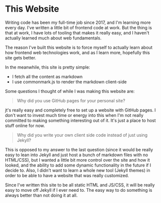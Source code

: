 # This Website

Writing code has been my full-time job since 2017, and I'm learning more every day.
I've written a little bit of frontend code at work.
But the thing is that at work, I have lots of tooling that makes it really easy, and I haven't actually learned much about web fundamentals.

The reason I've built this website is to force myself to actually learn about how frontend web technologies work, and as I learn more, hopefully this site gets better.

In the meanwhile, this site is pretty simple:

- I fetch all the content as markdown
- I use commonmark.js to render the markdown client-side

Some questions I thought of while I was making this website are:

> Why did you use GitHub pages for your personal site?

jt's really easy and completely free to set up a website with GitHub pages.
I don't want to invest much time or energy into this when I'm not really committed to making something interesting out of it.
It's just a place to host stuff online for now.

> Why did you write your own client side code instead of just using Jekyll?

This is opposed to my answer to the last question (since it would be really easy to lean into Jekyll and just host a bunch of markdown files with no HTML/CSS), but I wanted a little bit more control over the site and how it looked, and the ability to add some dynamic functionality in the future if I decide to.
Also, I didn't want to learn a whole new tool (Jekyll themes) in order to be able to have a website that was really customized.

Since I've written this site to be all static HTML and JS/CSS, it will be really easy to move off Jekyll if I ever need to.
The easy way to do something is always better than not doing it at all.
